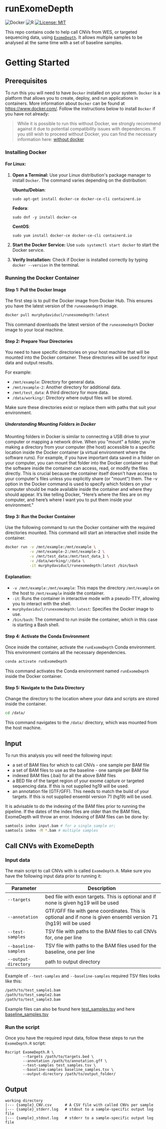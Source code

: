 # runExomeDepth

<!-- badges: start -->
![Docker](https://img.shields.io/badge/docker-%230db7ed.svg?style=for-the-badge&logo=docker&logoColor=white)
![R](https://img.shields.io/badge/r-%23276DC3.svg?style=for-the-badge&logo=r&logoColor=white)
[![License: MIT](https://img.shields.io/badge/License-MIT-yellow.svg)](https://opensource.org/licenses/MIT)
<!-- badges: end -->

This repo contains code to help call CNVs from WES, or targeted sequencing data, using [`ExomeDepth`](https://github.com/vplagnol/ExomeDepth). It allows multiple samples to be analysed at the same time with a set of baseline samples.

# Getting Started

## Prerequisites

To run this you will need to have `Docker` installed on your system. `Docker` is a platform that allows you to create, deploy, and run applications in containers. More information about `Docker` can be found at https://www.docker.com/. Follow the instructions below to install `Docker` if you have not already:

> While it is possible to run this without Docker, we strongly recommend against it due to potential compatibility issues with dependencies. If you still wish to proceed without Docker, you can find the necessary information here: [without docker](without_docker/README.md)

### Installing Docker

#### For Linux:

1. **Open a Terminal:** Use your Linux distribution's package manager to install `Docker`. The command varies depending on the distribution:
   
   **Ubuntu/Debian**: 
   ```
   sudo apt-get install docker-ce docker-ce-cli containerd.io
   ```
   **Fedora**: 
   ```
   sudo dnf -y install docker-ce
   ```
   **CentOS**: 
   ```
   sudo yum install docker-ce docker-ce-cli containerd.io
   ```
2. **Start the Docker Service:** Use `sudo systemctl start docker` to start the Docker service.

3. **Verify Installation:** Check if Docker is installed correctly by typing `docker --version` in the terminal.

### Running the Docker Container

#### Step 1: Pull the Docker Image

The first step is to pull the Docker image from Docker Hub. This ensures you have the latest version of the `runexomedepth` image.

```bash
docker pull murphydaviducl/runexomedepth:latest
```

This command downloads the latest version of the `runexomedepth` Docker image to your local machine.

#### Step 2: Prepare Your Directories

You need to have specific directories on your host machine that will be mounted into the Docker container. These directories will be used for input data and output results.

For example:
- `/mnt/example`: Directory for general data.
- `/mnt/example-2`: Another directory for additional data.
- `/mnt/test_data`: A third directory for more data.
- `/data/working/`: Directory where output files will be stored.

Make sure these directories exist or replace them with paths that suit your environment.

##### Understanding Mounting Folders in Docker

Mounting folders in Docker is similar to connecting a USB drive to your computer or mapping a network drive. When you "mount" a folder, you're making a directory from your computer (the host) accessible to a specific location inside the Docker container (a virtual environment where the software runs). For example, if you have important data saved in a folder on your computer, you can mount that folder into the Docker container so that the software inside the container can access, read, or modify the files directly. This is crucial because the container itself doesn't have access to your computer's files unless you explicitly share (or "mount") them. The -v option in the Docker command is used to specify which folders on your computer should be made available inside the container and where they should appear. It’s like telling Docker, "Here’s where the files are on my computer, and here’s where I want you to put them inside your environment."

#### Step 3: Run the Docker Container

Use the following command to run the Docker container with the required directories mounted. This command will start an interactive shell inside the container.

```bash
docker run -v /mnt/example:/mnt/example \
           -v /mnt/example-2:/mnt/example-2 \
           -v /mnt/test_data:/mnt/test_data_1 \
           -v /data/working/:/data \
           -it murphydaviducl/runexomedepth:latest /bin/bash
```

#### Explanation:
- `-v /mnt/example:/mnt/example`: This maps the directory `/mnt/example` on the host to `/mnt/example` inside the container. 
- `-it`: Runs the container in interactive mode with a pseudo-TTY, allowing you to interact with the shell.
- `murphydaviducl/runexomedepth:latest`: Specifies the Docker image to use.
- `/bin/bash`: The command to run inside the container, which in this case is starting a Bash shell.

#### Step 4: Activate the Conda Environment

Once inside the container, activate the `runExomeDepth` Conda environment. This environment contains all the necessary dependencies.

```bash
conda activate runExomeDepth
```

This command activates the Conda environment named `runExomeDepth` inside the Docker container.

#### Step 5: Navigate to the Data Directory

Change the directory to the location where your data and scripts are stored inside the container.

```bash
cd /data/
```

This command navigates to the `/data/` directory, which was mounted from the host machine.

## Input

To run this analysis you will need the following input:

  - a set of BAM files for which to call CNVs - one sample per BAM file 
  - a set of BAM files to use as the baseline - one sample per BAM file
  - indexed BAM files (.bai) for all the above BAM files
  - a BED file of the target region of your exome capture or targeted sequencing data. If this is not supplied hg19 will be used.
  - an annotation file (GTF/GFF). This needs to match the build of your targets. If this is not supplied ensembl version 71 (hg19) will be used.

It is advisable to do the indexing of the BAM files prior to running the pipeline. If the dates of the index files are older than the BAM files, ExomeDepth will throw an error. Indexing of BAM files can be done by:

```bash
samtools index input.bam # for a single sample or;
samtools index -M *.bam # multiple samples
```

##  Call CNVs with ExomeDepth

### Input data
The main script to call CNVs with is called `ExomeDepth.R`. Make sure you have the following input data prior to running it:

| Parameter | Description |
| --- | --- |
| `--targets` | bed file with exon targets. This is optional and if none is given hg19 will be used |
| `--annotation` | GTF/GFF file with gene coordinates. This is optional and if none is given ensembl version 71 (hg19) will be used |
| `--test-samples` | TSV file with  paths to the BAM files to call CNVs for, one per line |
| `--baseline-samples` | TSV file with  paths to the BAM files used for the baseline, one per line |
| `--output-directory` | path to output directory |

Example of `--test-samples` and `--baseline-samples` required TSV files looks like this:

```bash
/path/to/test_sample1.bam
/path/to/test_sample2.bam
/path/to/test_sample3.bam
```

Example files can also be found here [test_samples.tsv](./test_samples.tsv) and here [baseline_samples.tsv](./baseline-samples.tsv)

### Run the script
Once you have the required input data, follow these steps to run the `ExomeDepth.R` script:

```
Rscript ExomeDepth.R \
        --targets /path/to/targets.bed \
        --annotation /path/to/annotation.gff \
        --test-samples test_samples.tsv \
        --baseline-samples baseline_samples.tsv \
        --output-directory /path/to/output_folder/
```

## Output
```
working directory  
|--- {sample}_CNV.csv      # A CSV file with called CNVs per sample  
|--- {sample}_stderr.log   # stdout to a sample-specific output log file
|--- {sample}_stdout.log   # stderr to a sample-specific output log file




